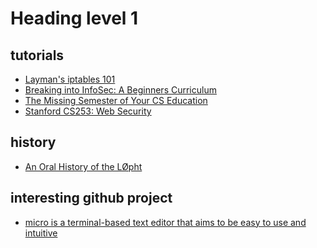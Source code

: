 Heading level 1
===============
## tutorials

- [Layman's iptables 101](https://iximiuz.com/en/posts/laymans-iptables-101/) 
- [Breaking into InfoSec: A Beginners Curriculum](https://s3ctur.wordpress.com/2017/06/19/breaking-into-infosec-a-beginners-curriculum/)
- [The Missing Semester of Your CS Education](https://missing.csail.mit.edu/)
- [Stanford CS253: Web Security](https://web.stanford.edu/class/cs253/)

## history
- [An Oral History of the LØpht](https://duo.com/decipher/an-oral-history-of-the-l0pht) 

## interesting github project
- [micro is a terminal-based text editor that aims to be easy to use and intuitive](https://github.com/zyedidia/micro) 